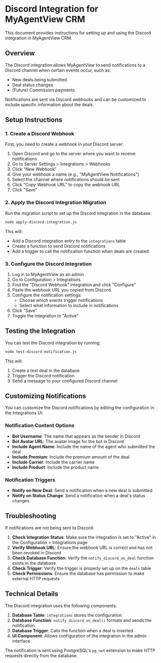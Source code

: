 # Discord Integration for MyAgentView CRM

This document provides instructions for setting up and using the Discord integration in MyAgentView CRM.

## Overview

The Discord integration allows MyAgentView to send notifications to a Discord channel when certain events occur, such as:

- New deals being submitted
- Deal status changes
- (Future) Commission payments

Notifications are sent via Discord webhooks and can be customized to include specific information about the deals.

## Setup Instructions

### 1. Create a Discord Webhook

First, you need to create a webhook in your Discord server:

1. Open Discord and go to the server where you want to receive notifications
2. Go to Server Settings > Integrations > Webhooks
3. Click "New Webhook"
4. Give your webhook a name (e.g., "MyAgentView Notifications")
5. Select the channel where notifications should be sent
6. Click "Copy Webhook URL" to copy the webhook URL
7. Click "Save"

### 2. Apply the Discord Integration Migration

Run the migration script to set up the Discord integration in the database:

```bash
node apply-discord-integration.js
```

This will:
- Add a Discord integration entry to the `integrations` table
- Create a function to send Discord notifications
- Add a trigger to call the notification function when deals are created

### 3. Configure the Discord Integration

1. Log in to MyAgentView as an admin
2. Go to Configuration > Integrations
3. Find the "Discord Webhook" integration and click "Configure"
4. Paste the webhook URL you copied from Discord
5. Configure the notification settings:
   - Choose which events trigger notifications
   - Select what information to include in notifications
6. Click "Save"
7. Toggle the integration to "Active"

## Testing the Integration

You can test the Discord integration by running:

```bash
node test-discord-notification.js
```

This will:
1. Create a test deal in the database
2. Trigger the Discord notification
3. Send a message to your configured Discord channel

## Customizing Notifications

You can customize the Discord notifications by editing the configuration in the Integrations UI:

### Notification Content Options

- **Bot Username**: The name that appears as the sender in Discord
- **Bot Avatar URL**: The avatar image for the bot in Discord
- **Include Agent Name**: Include the name of the agent who submitted the deal
- **Include Premium**: Include the premium amount of the deal
- **Include Carrier**: Include the carrier name
- **Include Product**: Include the product name

### Notification Triggers

- **Notify on New Deal**: Send a notification when a new deal is submitted
- **Notify on Status Change**: Send a notification when a deal's status changes

## Troubleshooting

If notifications are not being sent to Discord:

1. **Check Integration Status**: Make sure the integration is set to "Active" in the Configuration > Integrations page
2. **Verify Webhook URL**: Ensure the webhook URL is correct and has not been revoked in Discord
3. **Check Database Function**: Verify the `notify_discord_on_deal` function exists in the database
4. **Check Trigger**: Verify the trigger is properly set up on the `deals` table
5. **Check Permissions**: Ensure the database has permission to make external HTTP requests

## Technical Details

The Discord integration uses the following components:

1. **Database Table**: `integrations` stores the configuration
2. **Database Function**: `notify_discord_on_deal()` formats and sends the notification
3. **Database Trigger**: Calls the function when a deal is inserted
4. **UI Component**: Allows configuration of the integration in the admin interface

The notification is sent using PostgreSQL's `pg_net` extension to make HTTP requests directly from the database.